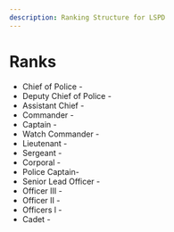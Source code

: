 ```yaml
---
description: Ranking Structure for LSPD
---
```


# Ranks

* Chief of Police -&#x20;
* Deputy Chief of Police -&#x20;
* Assistant Chief -&#x20;
* Commander -
* Captain -&#x20;
* Watch Commander -&#x20;
* Lieutenant -&#x20;
* Sergeant -&#x20;
* Corporal -&#x20;
* Police Captain-&#x20;
* Senior Lead Officer -&#x20;
* Officer III -
* Officer II -&#x20;
* Officers l -&#x20;
* Cadet -

